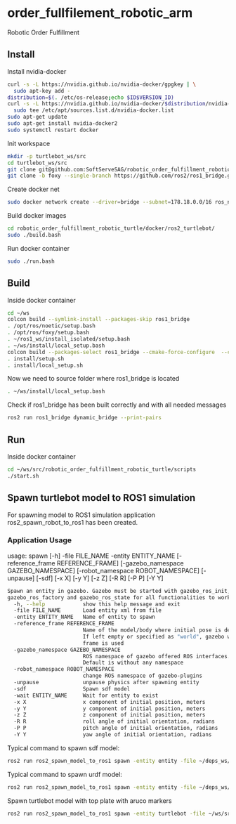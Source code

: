 # order_fullfilement_robotic_arm
Robotic Order Fulfillment

## Install
Install nvidia-docker 
```bash
curl -s -L https://nvidia.github.io/nvidia-docker/gpgkey | \
  sudo apt-key add -
distribution=$(. /etc/os-release;echo $ID$VERSION_ID)
curl -s -L https://nvidia.github.io/nvidia-docker/$distribution/nvidia-docker.list | \
  sudo tee /etc/apt/sources.list.d/nvidia-docker.list
sudo apt-get update
sudo apt-get install nvidia-docker2
sudo systemctl restart docker
```


Init workspace

```bash
mkdir -p turtlebot_ws/src
cd turtlebot_ws/src
git clone git@github.com:SoftServeSAG/robotic_order_fulfillment_robotic_turtle.git
git clone -b foxy --single-branch https://github.com/ros2/ros1_bridge.git
```

Create docker net
```bash
sudo docker network create --driver=bridge --subnet=178.18.0.0/16 ros_net
```

Build docker images

```bash
cd robotic_order_fulfillment_robotic_turtle/docker/ros2_turtlebot/
sudo ./build.bash 
```

Run docker container

```bash
sudo ./run.bash
```

## Build
Inside docker container
```bash
cd ~/ws
colcon build --symlink-install --packages-skip ros1_bridge
. /opt/ros/noetic/setup.bash
. /opt/ros/foxy/setup.bash
. ~/ros1_ws/install_isolated/setup.bash
. ~/ws/install/local_setup.bash
colcon build --packages-select ros1_bridge --cmake-force-configure  --cmake-clean-cache --cmake-clean-first
. install/setup.sh
. install/local_setup.sh
```

Now we need to source folder where ros1_bridge is located
```bash
. ~/ws/install/local_setup.bash
```

Check if ros1_bridge has been built correctly and with all needed messages
```bash
ros2 run ros1_bridge dynamic_bridge --print-pairs
```
## Run
Inside docker container
```bash
cd ~/ws/src/robotic_order_fulfillment_robotic_turtle/scripts
./start.sh
```

## Spawn turtlebot model to ROS1 simulation
For spawning model to ROS1 simulation application ros2_spawn_robot_to_ros1 has been created.

### Application Usage
usage: spawn [-h] -file FILE_NAME -entity ENTITY_NAME
             [-reference_frame REFERENCE_FRAME]
             [-gazebo_namespace GAZEBO_NAMESPACE]
             [-robot_namespace ROBOT_NAMESPACE] [-unpause] [-sdf]
             [-x X] [-y Y] [-z Z] [-R R] [-P P] [-Y Y]

```bash
Spawn an entity in gazebo. Gazebo must be started with gazebo_ros_init,
gazebo_ros_factory and gazebo_ros_state for all functionalities to work
  -h, --help            show this help message and exit
  -file FILE_NAME       Load entity xml from file
  -entity ENTITY_NAME   Name of entity to spawn
  -reference_frame REFERENCE_FRAME
                        Name of the model/body where initial pose is defined.
                        If left empty or specified as "world", gazebo world
                        frame is used
  -gazebo_namespace GAZEBO_NAMESPACE
                        ROS namespace of gazebo offered ROS interfaces.
                        Default is without any namespace
  -robot_namespace ROBOT_NAMESPACE
                        change ROS namespace of gazebo-plugins
  -unpause              unpause physics after spawning entity
  -sdf                  Spawn sdf model
  -wait ENTITY_NAME     Wait for entity to exist
  -x X                  x component of initial position, meters
  -y Y                  y component of initial position, meters
  -z Z                  z component of initial position, meters
  -R R                  roll angle of initial orientation, radians
  -P P                  pitch angle of initial orientation, radians
  -Y Y                  yaw angle of initial orientation, radians
```

Typical command to spawn sdf model:
```bash
ros2 run ros2_spawn_model_to_ros1 spawn -entity entity -file ~/deps_ws/src/turtlebot3/turtlebot3_simulations/turtlebot3_gazebo/models/turtlebot3_waffle_pi/model.sdf -sdf -gazebo_namespace gazebo -x 2
```

Typical command to spawn urdf model:
```bash
ros2 run ros2_spawn_model_to_ros1 spawn -entity entity -file ~/deps_ws/src/turtlebot3/turtlebot3/turtlebot3_description_ros1/urdf/turtlebot3_waffle_pi.urdf -gazebo_namespace gazebo
```

Spawn turtlebot model with top plate with aruco markers
```bash
ros2 run ros2_spawn_model_to_ros1 spawn -entity turtlebot -file ~/ws/src/order_fullfilement_robotic_arm/turtlebot_description/urdf/turtlebot.urdf -gazebo_namespace gazebo -x 0.07 -y 0.68 -z 0.01 -Y -1.6
```
